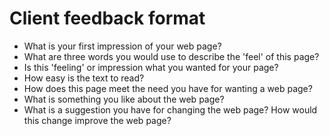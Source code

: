 # Client feedback format

* What is your first impression of your web page?
* What are three words you would use to describe the 'feel' of this page?
* Is this 'feeling' or impression what you wanted for your page?
* How easy is the text to read?
* How does this page meet the need you have for wanting a web page?
* What is something you like about the web page?
* What is a suggestion you have for changing the web page? How would this change improve the web page?
